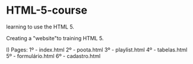 # HTML-5-course
learning to use the HTML 5.

Creating a "website"to training HTML 5.

I) Pages:
  1º - index.html
  2º - poota.html
  3º - playlist.html
  4º - tabelas.html
  5º - formulário.html
  6º - cadastro.html
  

    
